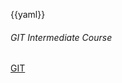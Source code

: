 {{yaml}}

<!-- _class: lead -->

###### GIT Intermediate Course

<div class="dashboard-tiles">
  <a class="tile-link" href="ops/git/index.html">GIT</a>
</div>
